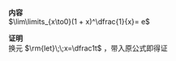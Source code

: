 **内容**  
$\lim\limits_{x\to0}(1 + x)^\dfrac{1}{x}= e$  
  
**证明**  
换元 $\rm{let}\;\;x=\dfrac1t$ ，带入原公式即得证  
